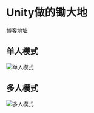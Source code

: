 # Unity做的锄大地

[博客地址](https://andersonfeng.github.io/2020/04/19/Big-Two-With-Unity/)

## 单人模式
![单人模式](https://andersonfeng.github.io/images/Big-Two-With-Unity/PASS.png)

## 多人模式
![多人模式](https://andersonfeng.github.io/images/Big-Two-With-Unity/Room-List4.png)
